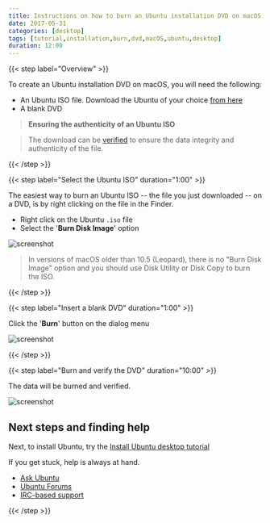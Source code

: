 ```yaml
---
title: Instructions on how to burn an Ubuntu installation DVD on macOS
date: 2017-05-31
categories: [desktop]
tags: [tutorial,installation,burn,dvd,macOS,ubuntu,desktop]
duration: 12:00
---
```


{{< step label="Overview" >}}

To create an Ubuntu installation DVD on macOS, you will need the following:

* An Ubuntu ISO file. Download the Ubuntu of your choice [from here](https://www.ubuntu.com/download)
* A blank DVD

> **Ensuring the authenticity of an Ubuntu ISO**

> The download can be [verified](/tutorial/tutorial-how-to-verify-ubuntu) to ensure the data integrity and authenticity of the file.

{{< /step >}}


{{< step label="Select the Ubuntu ISO" duration="1:00" >}}

The easiest way to burn an Ubuntu ISO -- the file you just downloaded -- on a DVD, is by right clicking on the file in the Finder.

* Right click on the Ubuntu `.iso` file
* Select the '**Burn Disk Image**' option

![screenshot](https://assets.ubuntu.com/v1/9bde8b42-burn-dvd-osx-step-2.jpg?w=444)

> In versions of macOS older than 10.5 (Leopard), there is no "Burn Disk Image" option and you should use Disk Utility or Disk Copy to burn the ISO.

{{< /step >}}


{{< step label="Insert a blank DVD" duration="1:00" >}}

Click the '**Burn**' button on the dialog menu

![screenshot](https://assets.ubuntu.com/v1/364d2cef-burn-dvd-osx-step-3.jpg?w=444)

{{< /step >}}


{{< step label="Burn and verify the DVD" duration="10:00" >}}

The data will be burned and verified.

![screenshot](https://assets.ubuntu.com/v1/5025bfef-burn-dvd-osx-step-4.jpg?w=444)

## Next steps and finding help

Next, to install Ubuntu, try the [Install Ubuntu desktop tutorial](/tutorial/tutorial-install-ubuntu-desktop)

If you get stuck, help is always at hand.

* [Ask Ubuntu](https://askubuntu.com/)
* [Ubuntu Forums](https://ubuntuforums.org/)
* [IRC-based support](https://wiki.ubuntu.com/IRC/ChannelList)

{{< /step >}}